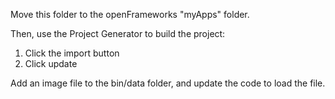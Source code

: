 Move this folder to the openFrameworks "myApps" folder.  

Then, use the Project Generator to build the project:  
  1. Click the import button  
  2. Click update  

Add an image file to the bin/data folder, and update the code to load the file.